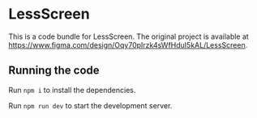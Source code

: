 
  # LessScreen

  This is a code bundle for LessScreen. The original project is available at https://www.figma.com/design/Oqy70pIrzk4sWfHduI5kAL/LessScreen.

  ## Running the code

  Run `npm i` to install the dependencies.

  Run `npm run dev` to start the development server.
  